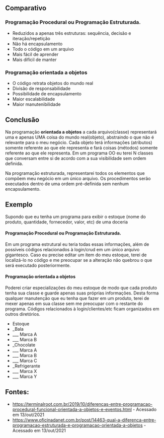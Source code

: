 <!-- Pesquisar um pouco mais sobre programação orienta da objetos e programação procedural. 
Colocar com minhas palavras meu entendimento para cada uma. -->

## Comparativo

### Programação Procedural ou Programação Estruturada.
* Reduzidos a apenas três estruturas: sequência, decisão e iteração/repetição
* Não há encapsulamento
* Todo o código em um arquivo
* Mais fácil de aprender
* Mais difícil de manter

### Programação orientada a objetos
* O código retrata objetos do mundo real
* Divisão de responsabilidade
* Possibilidade de encapsulamento
* Maior escalabilidade
* Maior manutenibilidade

## Conclusão
Na programação **orientada a objetos** a cada arquivo(classe) representará uma e apenas UMA coisa do mundo real(objeto), abstraindo o que não é relevante para o meu negócio.
Cada objeto terá informações (atributos) somente referente ao que ele representa e fará coisas (métodos) somente referente ao que ele representa.
Em um programa OO eu terei N classes que conversam entre si de acordo com a sua visibilidade sem ordem definida.

Na programação estruturada, representarei todos os elementos que compõem meu negócio em um único arquivo.
Os procedimentos serão executados dentro de uma ordem pré-definida sem nenhum encapsulamento.

## Exemplo
Supondo que eu tenha um programa para exibir o estoque (nome do produto, quantidade, fornecedor, valor, etc) de uma doceria

#### Programação Procedural ou Programação Estruturada.
Em um programa estrutural eu teria todas essas informações, além de possíveis códigos relacionados à login/crud em um único arquivo gigantesco.
Caso eu precise editar um item do meu estoque, terei de localizá-lo no código e me preocupar se a alteração não quebrou o que será executado posteriormente.

#### Programação orientada a objetos
Poderei criar especializações do meu estoque de modo que cada produto tenha sua classe e guarde apenas suas próprias informações.
Desta forma qualquer manutenção que eu tenha que fazer em um produto, terei de mexer apenas em sua classe sem me preocupar com o restante do programa.
Códigos relacionados à login/clientes/etc ficam organizados em outros diretórios.

* Estoque
* _Bala
* ___ Marca A
* ___ Marca B
* _Chocolate
* ___ Marca A
* ___ Marca B
* ___ Marca C
* _Refrigerante
* ___ Marca X
* ___ Marca Y


## Fontes:
* https://terminalroot.com.br/2019/10/diferencas-entre-programacao-procedural-funcional-orientada-a-objetos-e-eventos.html - Acessado em 13/out/2021
* https://www.oficinadanet.com.br/post/14463-qual-a-diferenca-entre-programacao-estruturada-e-programacao-orientada-a-objetos - Acessado em 13/out/2021